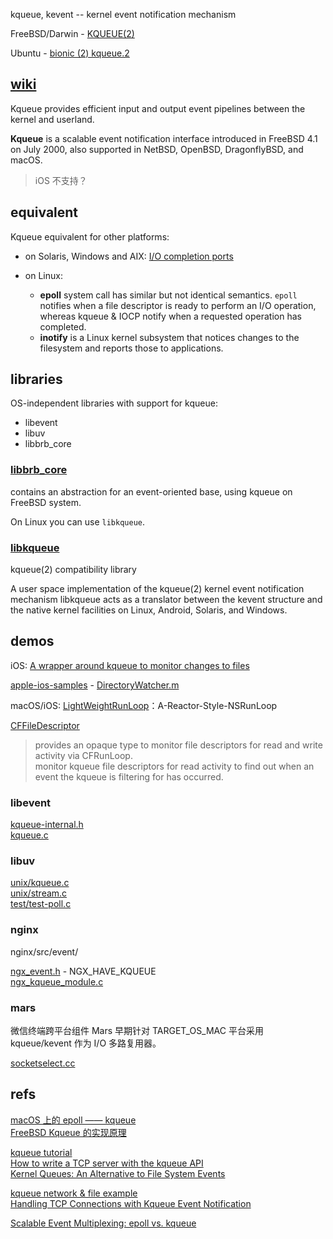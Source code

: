 
kqueue, kevent -- kernel event notification mechanism

FreeBSD/Darwin - [KQUEUE(2)](https://www.freebsd.org/cgi/man.cgi?query=kqueue&apropos=0&sektion=0&format=html)  

Ubuntu - [bionic (2) kqueue.2](http://manpages.ubuntu.com/manpages/bionic/man2/kqueue.2.html)

## [wiki](https://en.wikipedia.org/wiki/Kqueue)

Kqueue provides efficient input and output event pipelines between the kernel and userland.

**Kqueue** is a scalable event notification interface introduced in FreeBSD 4.1 on July 2000, also supported in NetBSD, OpenBSD, DragonflyBSD, and macOS.

> iOS 不支持？

## equivalent

Kqueue equivalent for other platforms:

- on Solaris, Windows and AIX: [I/O completion ports](https://en.wikipedia.org/wiki/Input/output_completion_port)  
- on Linux:

    - **epoll** system call has similar but not identical semantics. `epoll` notifies when a file descriptor is ready to perform an I/O operation, whereas kqueue & IOCP notify when a requested operation has completed.  
    - **inotify** is a Linux kernel subsystem that notices changes to the filesystem and reports those to applications.

## libraries

OS-independent libraries with support for kqueue:

- libevent  
- libuv  
- libbrb_core  

### [libbrb_core](https://github.com/BrByte/brb_framework)

contains an abstraction for an event-oriented base, using kqueue on FreeBSD system.

On Linux you can use `libkqueue`.

### [libkqueue](https://github.com/mheily/libkqueue)

kqueue(2) compatibility library

A user space implementation of the kqueue(2) kernel event notification mechanism libkqueue acts as a translator between the kevent structure and the native kernel facilities on Linux, Android, Solaris, and Windows.

## demos

iOS: [A wrapper around kqueue to monitor changes to files](https://gist.github.com/nielsbot/5155671)  

[apple-ios-samples](https://github.com/robovm/apple-ios-samples) - [DirectoryWatcher.m](https://github.com/robovm/apple-ios-samples/blob/master/DocInteraction/Classes/DirectoryWatcher.m)  

macOS/iOS: [LightWeightRunLoop](https://github.com/wuyunfeng/LightWeightRunLoop-A-Reactor-Style-NSRunLoop)：A-Reactor-Style-NSRunLoop  

[CFFileDescriptor](https://developer.apple.com/documentation/corefoundation/cffiledescriptor?language=objc)  

> provides an opaque type to monitor file descriptors for read and write activity via CFRunLoop.  
> monitor kqueue file descriptors for read activity to find out when an event the kqueue is filtering for has occurred.  

### libevent

[kqueue-internal.h](https://github.com/libevent/libevent/blob/master/kqueue-internal.h)  
[kqueue.c](https://github.com/libevent/libevent/blob/master/kqueue.c)  

### libuv

[unix/kqueue.c](https://github.com/libuv/libuv/blob/v1.x/src/unix/kqueue.c)  
[unix/stream.c](https://github.com/libuv/libuv/blob/v1.x/src/unix/stream.c)  
[test/test-poll.c](https://github.com/libuv/libuv/blob/v1.x/test/test-poll.c)  

### nginx

nginx/src/event/

[ngx_event.h](https://github.com/nginx/nginx/blob/master/src/event/ngx_event.h) - NGX_HAVE_KQUEUE  
[ngx_kqueue_module.c](https://github.com/nginx/nginx/blob/master/src/event/modules/ngx_kqueue_module.c)  

### mars

微信终端跨平台组件 Mars 早期针对 TARGET_OS_MAC 平台采用 kqueue/kevent 作为 I/O 多路复用器。

[socketselect.cc](https://github.com/Tencent/mars/blob/master/mars/comm/unix/socket/socketselect.cc)

## refs

[macOS 上的 epoll —— kqueue](https://zhuanlan.zhihu.com/p/21375144)  
[FreeBSD Kqueue 的实现原理](http://wangxuemin.github.io/2015/07/30/FreeBSD%20Kqueue%E7%9A%84%E5%AE%9E%E7%8E%B0%E5%8E%9F%E7%90%86/)  

[kqueue tutorial](https://wiki.netbsd.org/tutorials/kqueue_tutorial/)  
[How to write a TCP server with the kqueue API](https://jameshfisher.com/2016/12/18/tcp-server-kqueue.html)  
[Kernel Queues: An Alternative to File System Events](https://developer.apple.com/library/archive/documentation/Darwin/Conceptual/FSEvents_ProgGuide/KernelQueues/KernelQueues.html)  

[kqueue network & file example](https://gist.github.com/josephg/6c078a241b0e9e538ac04ef28be6e787)  
[Handling TCP Connections with Kqueue Event Notification](http://eradman.com/posts//kqueue-tcp.html)  

[Scalable Event Multiplexing: epoll vs. kqueue](http://people.eecs.berkeley.edu/~sangjin/2012/12/21/epoll-vs-kqueue.html)  

